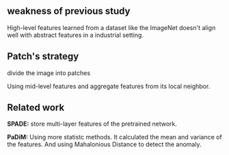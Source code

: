 ## weakness of previous study

High-level features learned from a dataset like the ImageNet doesn't align well with abstract features in a industrial setting.

## Patch's strategy

divide the image into patches

Using mid-level features and aggregate features from its local neighbor.

## Related work

**SPADE:** store multi-layer features of the pretrained network.

**PaDiM:** Using more statistc methods. It calculated the mean and variance of the features. And using Mahalonious Distance to detect the anomaly.
